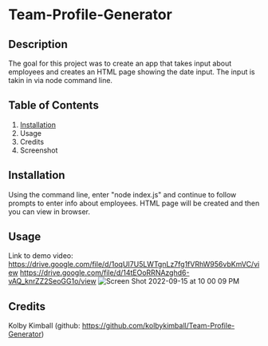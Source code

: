 # Team-Profile-Generator

## Description
The goal for this project was to create an app that takes input about employees and creates an HTML page showing the date input. The input is takin in via node command line.

## Table of Contents
  1. [Installation](##Installation)
  2. Usage
  3. Credits
  4. Screenshot

## Installation
Using the command line, enter "node index.js" and continue to follow prompts to enter info about employees. HTML page will be created and then you can view in browser.
## Usage
Link to demo video: 
https://drive.google.com/file/d/1oqUI7U5LWTgnLz7fg1fVRhW956vbKmVC/view
https://drive.google.com/file/d/14tEOoRRNAzghd6-vAQ_knrZZ2SeoGG1o/view
![Screen Shot 2022-09-15 at 10 00 09 PM](https://user-images.githubusercontent.com/102999321/190553893-45ebce7f-2d14-4977-9cfc-ddc52a42cd38.png)
## Credits
Kolby Kimball (github: https://github.com/kolbykimball/Team-Profile-Generator)
